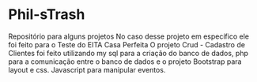 # Phil-sTrash
Repositório para alguns projetos
No caso desse projeto em específico ele foi feito para o Teste do EITA Casa Perfeita
O projeto Crud - Cadastro de Clientes foi feito utilizando my sql para a criação do banco de dados, php para a comunicação entre o banco de dados e o projeto
Bootstrap para layout e css.
Javascript para manipular eventos.
